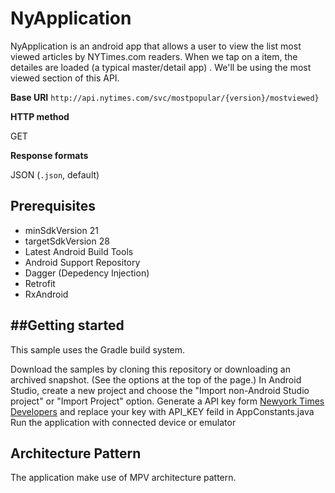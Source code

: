 # NyApplication

 NyApplication is an android app that allows a user to view the list most viewed articles by NYTimes.com
readers. When we tap on a item, the detailes are loaded (a typical master/detail app) . We'll be using the most viewed section of this API. 


**Base URI**
`http://api.nytimes.com/svc/mostpopular/{version}/mostviewed}`

**HTTP method**

GET

**Response formats**

JSON (`.json`, default)

Prerequisites
--------------

- minSdkVersion 21
- targetSdkVersion 28
- Latest Android Build Tools
- Android Support Repository
- Dagger (Depedency Injection)
- Retrofit
- RxAndroid

##Getting started
---------------

This sample uses the Gradle build system.

Download the samples by cloning this repository or downloading an archived snapshot. (See the options at the top of the page.)
In Android Studio, create a new project and choose the "Import non-Android Studio project" or "Import Project" option.
Generate a API key form [Newyork Times Developers](https://developer.nytimes.com/signup) and replace your key with API_KEY feild in AppConstants.java
Run the application with connected device or emulator

## Architecture Pattern
The application make use of MPV architecture pattern.
